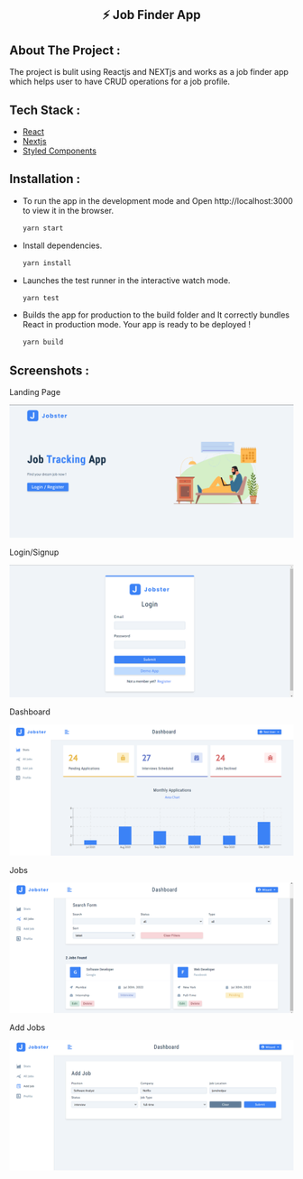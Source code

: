 <p align="center">
    <h2 align="center">⚡️ Job Finder App</h2>
</p>

## About The Project :

The project is bulit using Reactjs and NEXTjs and works as a job finder app which helps user to have CRUD operations for a job profile.

## Tech Stack :

* [React](https://reactjs.org/)
* [Nextjs](https://nextjs.org//)
* [Styled Components](https://styled-components.com/)


## Installation :

* To run the app in the development mode and Open http://localhost:3000 to view it in the browser.

    ```sh
    yarn start
    ```

* Install dependencies.

    ```sh
    yarn install
    ```
 
* Launches the test runner in the interactive watch mode.

    ```sh
    yarn test
    ```

* Builds the app for production to the build folder and It correctly bundles React in production mode. Your app is ready to be deployed !

    ```sh
    yarn build
    ```
 
 ## Screenshots :
 
 <p align="left">Landing Page</p>
 <img src="./src/assets/images/1.png" alt="landing-page">
 
 <p align="left">Login/Signup</p>
 <img src="./src/assets/images/2.png" alt="login">
 
 <p align="left">Dashboard</p>
 <img src="./src/assets/images/3.png" alt="stats">
 
 <p align="left">Jobs</p>
 <img src="./src/assets/images/4.png" alt="jobs">
 
 <p align="left">Add Jobs</p>
 <img src="./src/assets/images/5.png" alt="add-jobs">

